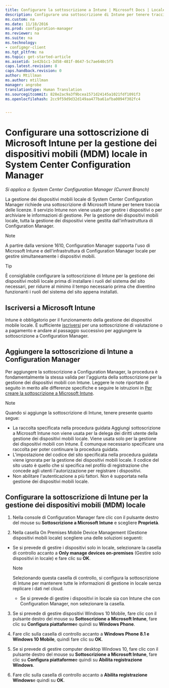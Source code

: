 ```yaml
---
title: Configurare la sottoscrizione a Intune | Microsoft Docs | Locale
description: Configurare una sottoscrizione di Intune per tenere traccia delle licenze per la gestione dei dispositivi mobili locale in System Center Configuration Manager.
ms.custom: na
ms.date: 11/18/2016
ms.prod: configuration-manager
ms.reviewer: na
ms.suite: na
ms.technology:
- configmgr-client
ms.tgt_pltfrm: na
ms.topic: get-started-article
ms.assetid: 1e42b1c1-3d58-481f-8647-5c7ae640c5f5
caps.latest.revision: 8
caps.handback.revision: 0
author: Mtillman
ms.author: mtillman
manager: angrobe
translationtype: Human Translation
ms.sourcegitcommit: 828e2ac9a3f9bcea1571d24145a1021fdf1091f3
ms.openlocfilehash: 2cc9f59d9d32d149aa477ba61afba0094f302fc4


---
```

# <a name="set-up-a-microsoft-intune-subscription-for-on-premises-mobile-device-management-in-system-center-configuration-manager"></a>Configurare una sottoscrizione di Microsoft Intune per la gestione dei dispositivi mobili (MDM) locale in System Center Configuration Manager

*Si applica a: System Center Configuration Manager (Current Branch)*

La gestione dei dispositivi mobili locale di System Center Configuration Manager richiede una sottoscrizione di Microsoft Intune per tenere traccia delle licenze. Il servizio Intune non viene usato per gestire i dispositivi o per archiviare le informazioni di gestione. Per la gestione dei dispositivi mobili locale, tutta la gestione dei dispositivi viene gestita dall'infrastruttura di Configuration Manager.  

> [!NOTE]  
> A partire dalla versione 1610, Configuration Manager supporta l'uso di Microsoft Intune e dell'infrastruttura di Configuration Manager locale per gestire simultaneamente i dispositivi mobili.   

> [!TIP]  
>  È consigliabile configurare la sottoscrizione di Intune per la gestione dei dispositivi mobili locale prima di installare i ruoli del sistema del sito necessari, per ridurre al minimo il tempo necessario prima che diventino funzionanti i ruoli del sistema del sito appena installati.  

##  <a name="sign-up-for-microsoft-intune"></a>Iscriversi a Microsoft Intune  
 Intune è obbligatorio per il funzionamento della gestione dei dispositivi mobile locale. È sufficiente [iscriversi](http://www.microsoft.com/en-us/server-cloud/products/microsoft-intune/) per una sottoscrizione di valutazione o a pagamento e andare al passaggio successivo per aggiungere la sottoscrizione a Configuration Manager.  

##  <a name="add-the-intune-subscription-to-configuration-manager"></a>Aggiungere la sottoscrizione di Intune a Configuration Manager  
 Per aggiungere la sottoscrizione a Configuration Manager, la procedura è fondamentalmente la stessa valida per l'aggiunta della sottoscrizione per la gestione dei dispositivi mobili con Intune. Leggere le note riportate di seguito in merito alle differenze specifiche e seguire le istruzioni in [Per creare la sottoscrizione a Microsoft Intune](../deploy-use/setup-hybrid-mdm.md#step-3-configure-intune-subscription).  

> [!NOTE]  
>  Quando si aggiunge la sottoscrizione di Intune, tenere presente quanto segue:  
>   
>  -   La raccolta specificata nella procedura guidata Aggiungi sottoscrizione a Microsoft Intune non viene usata per la delega dei diritti utente della gestione dei dispositivi mobili locale. Viene usata solo per la gestione dei dispositivi mobili con Intune. È comunque necessario specificare una raccolta per poter continuare la procedura guidata.  
> -   L'impostazione del codice del sito specificata nella procedura guidata viene ignorata per la gestione dei dispositivi mobili locale. Il codice del sito usato è quello che si specifica nel profilo di registrazione che concede agli utenti l'autorizzazione per registrare i dispositivi.  
> -   Non abilitare l'autenticazione a più fattori. Non è supportata nella gestione dei dispositivi mobili locale.  

##  <a name="configure-the-intune-subscription-for-on-premises-mobile-device-management"></a>Configurare la sottoscrizione di Intune per la gestione dei dispositivi mobili (MDM) locale  

1.  Nella console di Configuration Manager fare clic con il pulsante destro del mouse su **Sottoscrizione a Microsoft Intune** e scegliere **Proprietà**.  

2.  Nella casella On Premises Mobile Device Management (Gestione dispositivi mobili locale) scegliere una delle soluzioni seguenti:

  - Se si prevede di gestire i dispositivi solo in locale, selezionare la casella di controllo accanto a **Only manage devices on-premises** (Gestire solo dispositivi in locale) e fare clic su **OK**.  

      > [!NOTE]  
      >  Selezionando questa casella di controllo, si configura la sottoscrizione di Intune per mantenere tutte le informazioni di gestione in locale senza replicare i dati nel cloud.  

    - Se si prevede di gestire i dispositivi in locale sia con Intune che con Configuration Manager, non selezionare la casella.

3.  Se si prevede di gestire dispositivi Windows 10 Mobile, fare clic con il pulsante destro del mouse su **Sottoscrizione a Microsoft Intune**, fare clic su **Configura piattaforme**e quindi su  **Windows Phone**.  

4.  Fare clic sulla casella di controllo accanto a **Windows Phone 8.1 e Windows 10 Mobile**, quindi fare clic su **OK**.  

5.  Se si prevede di gestire computer desktop Windows 10, fare clic con il pulsante destro del mouse su **Sottoscrizione a Microsoft Intune**, fare clic su **Configura piattaforme**e quindi su **Abilita registrazione Windows**.  

6.  Fare clic sulla casella di controllo accanto a **Abilita registrazione Windows**e quindi su **OK**.  



<!--HONumber=Dec16_HO3-->


